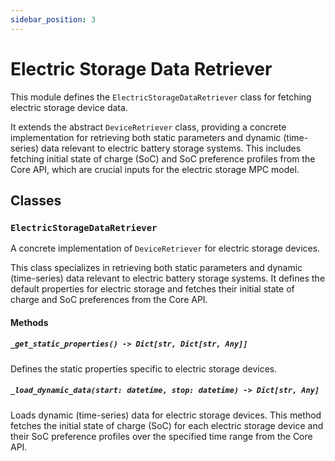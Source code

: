 ```yaml
---
sidebar_position: 3
---
```


# Electric Storage Data Retriever

This module defines the `ElectricStorageDataRetriever` class for fetching electric storage device data.

It extends the abstract `DeviceRetriever` class, providing a concrete implementation for retrieving both static parameters and dynamic (time-series) data relevant to electric battery storage systems. This includes fetching initial state of charge (SoC) and SoC preference profiles from the Core API, which are crucial inputs for the electric storage MPC model.

## Classes

### `ElectricStorageDataRetriever`

A concrete implementation of `DeviceRetriever` for electric storage devices.

This class specializes in retrieving both static parameters and dynamic (time-series) data relevant to electric battery storage systems. It defines the default properties for electric storage and fetches their initial state of charge and SoC preferences from the Core API.

#### Methods

##### `_get_static_properties() -> Dict[str, Dict[str, Any]]`

Defines the static properties specific to electric storage devices.

##### `_load_dynamic_data(start: datetime, stop: datetime) -> Dict[str, Any]`

Loads dynamic (time-series) data for electric storage devices. This method fetches the initial state of charge (SoC) for each electric storage device and their SoC preference profiles over the specified time range from the Core API.